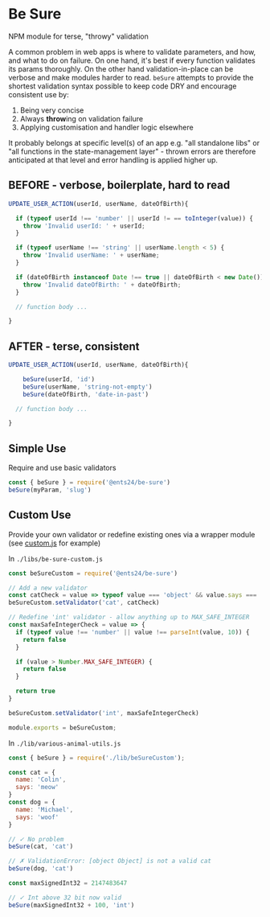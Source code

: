 # Be Sure
NPM module for terse, "throwy" validation

A common problem in web apps is where to validate parameters, and how, and what to do on failure. On one hand, it's best if every function validates its params thoroughly. On the other hand validation-in-place can be verbose and make modules harder to read. `beSure` attempts to provide the shortest validation syntax possible to keep code DRY and encourage consistent use by:

1. Being very concise
2. Always **throw**ing on validation failure
3. Applying customisation and handler logic elsewhere

It probably belongs at specific level(s) of an app e.g. "all standalone libs" or "all functions in the state-management layer" - thrown errors are therefore anticipated at that level and error handling is applied higher up.

 ## BEFORE - verbose, boilerplate, hard to read

```js
UPDATE_USER_ACTION(userId, userName, dateOfBirth){

  if (typeof userId !== 'number' || userId != == toInteger(value)) {
    throw 'Invalid userId: ' + userId;
  }

  if (typeof userName !== 'string' || userName.length < 5) {
    throw 'Invalid userName: ' + userName;
  }

  if (dateOfBirth instanceof Date !== true || dateOfBirth < new Date()) {
    throw 'Invalid dateOfBirth: ' + dateOfBirth;
  }

  // function body ...

}
```

 ## AFTER - terse, consistent

```js
UPDATE_USER_ACTION(userId, userName, dateOfBirth){

    beSure(userId, 'id')
    beSure(userName, 'string-not-empty')
    beSure(dateOfBirth, 'date-in-past')

  // function body ...

}
```

## Simple Use

Require and use basic validators

```js
const { beSure } = require('@ents24/be-sure')
beSure(myParam, 'slug')
```

## Custom Use

Provide your own validator or redefine existing ones via a wrapper module (see [custom.js](tests/custom.js) for example)

In `./libs/be-sure-custom.js`

```js
const beSureCustom = require('@ents24/be-sure')

// Add a new validator
const catCheck = value => typeof value === 'object' && value.says === 'meow'
beSureCustom.setValidator('cat', catCheck)

// Redefine 'int' validator - allow anything up to MAX_SAFE_INTEGER
const maxSafeIntegerCheck = value => {
  if (typeof value !== 'number' || value !== parseInt(value, 10)) {
    return false
  }

  if (value > Number.MAX_SAFE_INTEGER) {
    return false
  }

  return true
}

beSureCustom.setValidator('int', maxSafeIntegerCheck)

module.exports = beSureCustom;
```

In `./lib/various-animal-utils.js`

```js
const { beSure } = require('./lib/beSureCustom');

const cat = {
  name: 'Colin',
  says: 'meow'
}
const dog = {
  name: 'Michael',
  says: 'woof'
}

// ✓ No problem
beSure(cat, 'cat')

// ✗ ValidationError: [object Object] is not a valid cat
beSure(dog, 'cat')

const maxSignedInt32 = 2147483647

// ✓ Int above 32 bit now valid
beSure(maxSignedInt32 + 100, 'int')
```